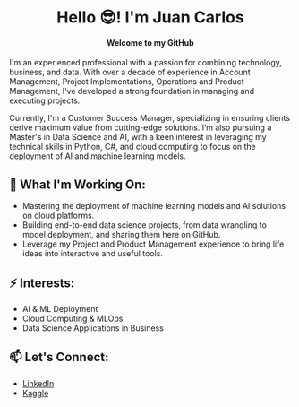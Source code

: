 <h1 align="center">Hello 😎! I'm Juan Carlos</h1>
<h4 align="center">Welcome to my GitHub</h4>

I'm an experienced professional with a passion for combining technology, business, and data. With over a decade of experience in Account Management, Project Implementations, Operations and Product Management, I've developed a strong foundation in managing and executing projects.

Currently, I'm a Customer Success Manager, specializing in ensuring clients derive maximum value from cutting-edge solutions. I’m also pursuing a Master's in Data Science and AI, with a keen interest in leveraging my technical skills in Python, C#, and cloud computing to focus on the deployment of AI and machine learning models.

## 🔭 What I'm Working On:
- Mastering the deployment of machine learning models and AI solutions on cloud platforms.
- Building end-to-end data science projects, from data wrangling to model deployment, and sharing them here on GitHub.
- Leverage my Project and Product Management experience to bring life ideas into interactive and useful tools. 

## ⚡ Interests:
- AI & ML Deployment
- Cloud Computing & MLOps
- Data Science Applications in Business

## 📫 Let's Connect:
- [LinkedIn](https://www.linkedin.com/in/jbasurtod/)
- [Kaggle](https://www.kaggle.com/jbasurtod)
